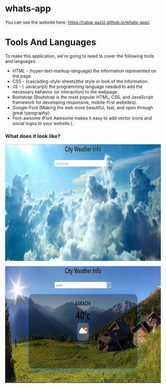 # whats-app
You can see the website here: https://rabia-aaziz.github.io/whats-app/.


# Tools And Languages
To make this application, we're going to need to cover the following tools and languages:

- HTML - (hyper-text-markup-language) the information represented on the page.
- CSS - (cascading-style-sheets)the style or look of the information.
- JS - ( Javacsript) the programming language needed to add the necessary behavior (or interaction) to the webpage.
- Bootstrap (Bootstrap is the most popular HTML, CSS, and JavaScript framework for developing responsive, mobile-first websites).
- Google-Font (Making the web more beautiful, fast, and open through great typography).
- Font-awsome (Font Awesome makes it easy to add vector icons and social logos to your website.).

### What does it look like?
![mockup-en](https://github.com/rabia-aaziz/weather-App/blob/master/images/weather.png)

![mockup-en](https://github.com/rabia-aaziz/weather-App/blob/master/images/weather-day.png)
